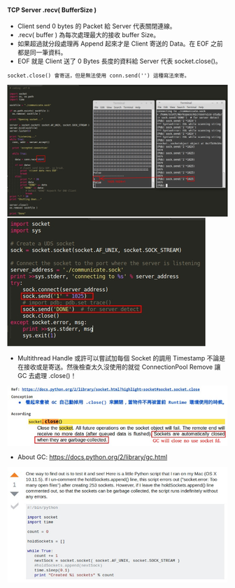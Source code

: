 #### TCP Server .recv( BufferSize )

- Client send 0 bytes 的 Packet 給 Server 代表關閉連線。
- .recv( buffer ) 為每次處理最大的接收 buffer Size。
- 如果超過就分段處理再 Append 起來才是 Client 寄送的 Data。在 EOF 之前都是同一筆資料。
- EOF 就是 Client 送了 0 Bytes 長度的資料給 Server 代表 socket.close()。

```
socket.close() 會寄送，但是無法使用 conn.send('') 這種寫法來寄。
```

![Alt text](https://raw.githubusercontent.com/scott1028/unix-socket-study/master/recv_buffer_size.jpg "Recv Buffer Size")
![Alt text](https://raw.githubusercontent.com/scott1028/unix-socket-study/master/recv_buffer_size_client.jpg "Recv Buffer Size")

- Multithread Handle 或許可以嘗試加每個 Socket 的調用 Timestamp 不論是在接收或是寄送。然後檢查太久沒使用的就從 ConnectionPool Remove 讓 GC 去處理 .close()！

![Alt text](https://raw.githubusercontent.com/scott1028/unix-socket-study/master/socket_close_conception.jpg "Recv Buffer Size")

- About GC: https://docs.python.org/2/library/gc.html

![Alt text](https://raw.githubusercontent.com/scott1028/unix-socket-study/master/python_gc_testing.jpg "Recv Buffer Size")
